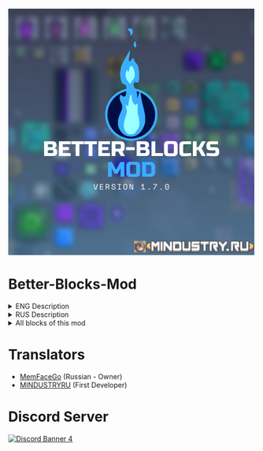 ![Logo](sprites/Better-Blocks_Mod.png)

# Better-Blocks-Mod

<details> 
  <summary>ENG Description</summary>
Better-Blocks-Mod: this mod adds more blocks , materials and enemies.

The mod is being developed specifically for mindustry.ru.

For all questions, write to Discord: https://discord.mindustry.ru/
![Discord Shield](https://discordapp.com/api/guilds/658670734222163989/widget.png?style=shield)
</details>

<details> 
  <summary>RUS Description</summary>
Better-Blocks-Mod: Этот мод добавляет больше блоков, материалов и врагов.


Мод разрабатывается специально для mindustry.ru.

По всем вопросам пишите в Discord: https://discord.mindustry.ru/
![Discord Shield](https://discordapp.com/api/guilds/658670734222163989/widget.png?style=shield)
</details>

<details> 
  <summary>All blocks of this mod</summary>
   
   #Conveyors
   
![alt text](sprites/All_Blocks/Conveyors.png "Conveyors") 

   #Drill
   
![alt text](sprites/All_Blocks/Drill.png "Drill") 

   #Energy
   
![alt text](sprites/All_Blocks/Energy.png "Energy") 

   #Factories
   
![alt text](sprites/All_Blocks/Factories.png "Factories") 

   #Proector&Storage
   
![alt text](sprites/All_Blocks/Proector&Storage.png "Proector&Storage") 

   #Reconstructor
   
![alt text](sprites/All_Blocks/Reconstructor.png "Reconstructor") 

   #Turrets
   
![alt text](sprites/All_Blocks/Turrets.png "Turrets") 

   #Walls
   
![alt text](sprites/All_Blocks/Walls.png "Walls")  
</details>


# Translators
- [MemFaceGo](https://github.com/MemFaceGo) (Russian - Owner)
- [MINDUSTRYRU](https://github.com/MINDUSTRYRU) (First Developer)

# Discord Server

<a href="https://discord.mindustry.ru/"><img src="https://discordapp.com/api/guilds/658670734222163989/widget.png?style=banner4" alt="Discord Banner 4"/></a>